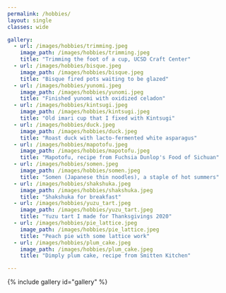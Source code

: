 ```yaml
---
permalink: /hobbies/
layout: single
classes: wide

gallery:
  - url: /images/hobbies/trimming.jpeg
    image_path: /images/hobbies/trimming.jpeg
    title: "Trimming the foot of a cup, UCSD Craft Center"
  - url: /images/hobbies/bisque.jpeg
    image_path: /images/hobbies/bisque.jpeg
    title: "Bisque fired pots waiting to be glazed"
  - url: /images/hobbies/yunomi.jpeg
    image_path: /images/hobbies/yunomi.jpeg
    title: "Finished yunomi with oxidized celadon"
  - url: /images/hobbies/kintsugi.jpeg
    image_path: /images/hobbies/kintsugi.jpeg
    title: "Old imari cup that I fixed with Kintsugi"
  - url: /images/hobbies/duck.jpeg
    image_path: /images/hobbies/duck.jpeg
    title: "Roast duck with lacto-fermented white asparagus"
  - url: /images/hobbies/mapotofu.jpeg
    image_path: /images/hobbies/mapotofu.jpeg
    title: "Mapotofu, recipe from Fuchsia Dunlop's Food of Sichuan"
  - url: /images/hobbies/somen.jpeg
    image_path: /images/hobbies/somen.jpeg
    title: "Somen (Japanese thin noodles), a staple of hot summers"
  - url: /images/hobbies/shakshuka.jpeg
    image_path: /images/hobbies/shakshuka.jpeg
    title: "Shakshuka for breakfast"
  - url: /images/hobbies/yuzu_tart.jpeg
    image_path: /images/hobbies/yuzu_tart.jpeg
    title: "Yuzu tart I made for Thanksgivings 2020"
  - url: /images/hobbies/pie_lattice.jpeg
    image_path: /images/hobbies/pie_lattice.jpeg
    title: "Peach pie with some lattice work"
  - url: /images/hobbies/plum_cake.jpeg
    image_path: /images/hobbies/plum_cake.jpeg
    title: "Dimply plum cake, recipe from Smitten Kitchen"

---
```


{% include gallery id="gallery" %}